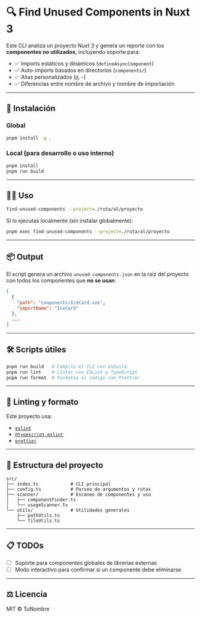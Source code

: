 # 🔍 Find Unused Components in Nuxt 3

Este CLI analiza un proyecto Nuxt 3 y genera un reporte con los **componentes no utilizados**, incluyendo soporte para:

- ✅ Imports estáticos y dinámicos (`defineAsyncComponent`)
- ✅ Auto-imports basados en directorios (`components/`)
- ✅ Alias personalizados (`@`, `~`)
- ✅ Diferencias entre nombre de archivo y nombre de importación

---

## 🚀 Instalación

### Global

```bash
pnpm install -g .
```

### Local (para desarrollo o uso interno)

```bash
pnpm install
pnpm run build
```

---

## 🧑‍💻 Uso

```bash
find-unused-components --project=./ruta/al/proyecto
```

Si lo ejecutas localmente (sin instalar globalmente):

```bash
pnpm exec find-unused-components --project=./ruta/al/proyecto
```

---

## 📦 Output

El script genera un archivo `unused-components.json` en la raíz del proyecto con todos los componentes que **no se usan**:

```json
[
  {
    "path": "components/IceCard.vue",
    "importName": "IceCard"
  },
  ...
]
```

---

## 🛠️ Scripts útiles

```bash
pnpm run build   # Compila el CLI con esbuild
pnpm run lint    # Linter con ESLint y TypeScript
pnpm run format  # Formatea el código con Prettier
```

---

## 🧪 Linting y formato

Este proyecto usa:

- [`eslint`](https://eslint.org/)
- [`@typescript-eslint`](https://typescript-eslint.io/)
- [`prettier`](https://prettier.io/)

---

## 📁 Estructura del proyecto

```
src/
├── index.ts            # CLI principal
├── config.ts           # Parseo de argumentos y rutas
├── scanner/            # Escaneo de componentes y uso
│   ├── componentFinder.ts
│   └── usageScanner.ts
└── utils/              # Utilidades generales
    ├── pathUtils.ts
    └── fileUtils.ts
```

---

## 📋 TODOs

- [ ] Soporte para componentes globales de librerías externas
- [ ] Modo interactivo para confirmar si un componente debe eliminarse

---

## ⚖️ Licencia

MIT © TuNombre
